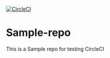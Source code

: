 [![CircleCI](https://circleci.com/gh/ashishraman/sample-repo.svg?style=svg)](https://circleci.com/gh/ashishraman/sample-repo)
<br/>
# Sample-repo
This is a Sample repo for testing CircleCI